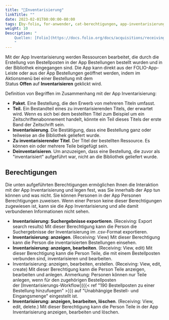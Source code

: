 ```yaml
---
title: "📱Inventarisierung"
linkTitle: ""
date: 2023-02-01T00:00:00-00:00
tags: [by-folio, for-anwender, cat-berechtigungen, app-inventarisierung]
weight: 10
Description: "
    Quellen: [Folio](https://docs.folio.org/docs/acquisitions/receiving/) <!-- & [GBV](https://info.gebev.de/pages/viewpage.action?pageId=839188630) -->
    "
---
```


Mit der App Inventarisierung werden Ressourcen bearbeitet, die durch die Erstellung von Bestellposten in der App Bestellungen bestellt wurden und in der Bibliothek eingegangen sind. Die App kann direkt aus der FOLIO-App-Leiste oder aus der App Bestellungen geöffnet werden, indem im Aktionsmenü bei einer Bestellung mit dem Status **Offen** auf **Inventarisieren** geklickt wird.

Definition von Begriffen im Zusammenhang mit der App Inventarisierung:

* **Paket**. Eine Bestellung, die den Erwerb von mehreren Titeln umfasst.
* **Teil.** Ein Bestandteil eines zu inventarisierenden Titels, der erwartet wird. Wenn es sich bei dem bestellten Titel zum Beispiel um ein Zeitschriftenabonnement handelt, könnte ein Teil dieses Titels der erste Band der Zeitschrift sein.
* **Inventarisierung**. Die Bestätigung, dass eine Bestellung ganz oder teilweise an die Bibliothek geliefert wurde.
* **Zu inventarisierender Titel**. Der Titel der bestellten Ressource. Es können ein oder mehrere Teile beigefügt sein.
* **Deinventarisieren**. Um anzuzeigen, dass eine Bestellung, die zuvor als "inventarisiert" aufgeführt war, nicht an die Bibliothek geliefert wurde.

## Berechtigungen

Die unten aufgeführten Berechtigungen ermöglichen Ihnen die Interaktion mit der App Inventarisierung und legen fest, was Sie innerhalb der App tun können und was nicht. Sie können Personen in der App Personen Berechtigungen zuweisen. Wenn einer Person keine dieser Berechtigungen zugewiesen ist, kann sie die App Inventarisierung und alle damit verbundenen Informationen nicht sehen.

* **Inventarisierung: Suchergebnisse exportieren**. (Receiving: Export search results)
    Mit dieser Berechtigung kann die Person die Suchergebnisse der Inventarisierung im .csv-Format exportieren.
* **Inventarisierung: anzeigen**. (Receiving: View)
    Mit dieser Berechtigung kann die Person die inventarisierten Bestellungen einsehen.
* **Inventarisierung: anzeigen, bearbeiten**. (Receiving: View, edit)
    Mit dieser Berechtigung kann die Person Teile, die mit einem Bestellposten verbunden sind, inventarisieren und bearbeiten.
* Inventarisierung: anzeigen, bearbeiten, erstellen. (Receiving: View, edit, create)
    Mit dieser Berechtigung kann die Person Teile anzeigen, bearbeiten und anlegen. Anmerkung: Personen können nur Teile anlegen, wenn für den zugehörigen Bestellposten der [Inventarisierungs-Workflow]({{< ref "190 Bestellposten zu einer Bestellung hinzufuegen" >}}) auf "Unabhängige Bestell- und Eingangsmenge" eingestellt ist.
* **Inventarisierung: anzeigen, bearbeiten, löschen**. (Receiving: View, edit, delete.)
    Mit dieser Berechtigung kann die Person Teile in der App Inventarisierung anzeigen, bearbeiten und löschen.
